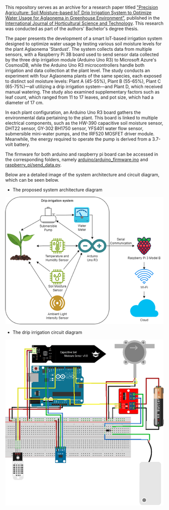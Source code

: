 This repository serves as an archive for a research paper titled ["Precision Agriculture: Soil Moisture-based IoT Drip Irrigation System to Optimize Water Usage for Aglaonema in Greenhouse Environment"](https://ijhst.ut.ac.ir/article_101039_b627a252ff56bf7ad8794ce35e8b953c.pdf), published in the [International Journal of Horticultural Science and Technology](https://ijhst.ut.ac.ir/). This research was conducted as part of the authors' Bachelor's degree thesis.
  
The paper presents the development of a smart IoT-based irrigation system designed to optimize water usage by testing various soil moisture levels for the plant Aglaonema 'Stardust'. The system collects data from multiple sensors, with a Raspberry Pi 3B board used to send sensor data collected by the three drip irrigation module (Arduino Uno R3) to Microsoft Azure's CosmosDB, while the Arduino Uno R3 microcontrollers handle both irrigation and data collection at the plant level. The study conducts an experiment with four Aglaonema plants of the same species, each exposed to distinct soil moisture levels: Plant A (45-55%), Plant B (55-65%), Plant C (65-75%)—all utilizing a drip irrigation system—and Plant D, which received manual watering. The study also examined supplementary factors such as leaf count, which ranged from 11 to 17 leaves, and pot size, which had a diameter of 17 cm.

In each plant configuration, an Arduino Uno R3 board gathers the environmental data pertaining to the plant. This board is linked to multiple electrical components, such as the HW-390 capacitive soil moisture sensor, DHT22 sensor, GY-302 BH1750 sensor, YFS401 water flow sensor, submersible mini-water pumps, and the IRF520 MOSFET driver module. Meanwhile, the energy required to operate the pump is derived from a 3.7-volt battery.

The firmware for both arduino and raspberry pi board can be accessed in the corresponding folders, namely [arduino/arduino_firmware.ino](https://github.com/rhe-naldy/nosql-drip-irrigation/blob/main/arduino/arduino_firmware.ino) and [raspberry_pi/send_data.py](https://github.com/rhe-naldy/nosql-drip-irrigation/blob/main/raspberry_pi/send_data.py).
  
  
Below are a detailed image of the system architecture and circuit diagram, which can be seen below.
  
* The proposed system architecture diagram
  
<img src="https://github.com/rhe-naldy/nosql-drip-irrigation/blob/main/system_architecture_diagram.png?raw=true" width="512">
  
  
  
* The drip irrigation circuit diagram
  
<img src="https://github.com/rhe-naldy/nosql-drip-irrigation/blob/main/drip_irrigation_circuit_diagram.png?raw=true" width="512">
